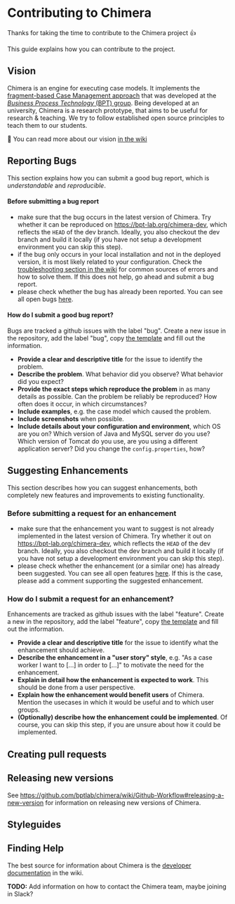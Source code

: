 # Contributing to Chimera

Thanks for taking the time to contribute to the Chimera project :+1: 

This guide explains how you can contribute to the project.

## Vision

Chimera is an engine for executing case models. 
It implements the [fragment-based Case Management approach](https://bpt.hpi.uni-potsdam.de/Public) that was developed at the [*Business Process Technology* (BPT) group](https://bpt.hpi.uni-potsdam.de/Public).
Being developed at an university, Chimera is a research prototype, that aims to be useful for research & teaching.
We try to follow established open source principles to teach them to our students.

:notebook: You can read more about our vision [in the wiki](https://github.com/bptlab/chimera/wiki/ProductVision)

## Reporting Bugs
This section explains how you can submit a good bug report, which is *understandable* and *reproducible*.

#### Before submitting a bug report
- make sure that the bug occurs in the latest version of Chimera. Try whether it can be reproduced on https://bpt-lab.org/chimera-dev, which reflects the `HEAD` of the dev branch. Ideally, you also checkout the dev branch and build it locally (if you have not setup a development environment you can skip this step).
- if the bug only occurs in your local installation and not in the deployed version, it is most likely related to your configuration. Check the [troubleshooting section in the wiki]() for common sources of errors and how to solve them. If this does not help, go ahead and submit a bug report.
- please check whether the bug has already been reported. You can see all open bugs [here](https://github.com/bptlab/chimera/labels/bug).

#### How do I submit a good bug report?
Bugs are tracked a github issues with the label "bug". Create a new issue in the repository, add the label "bug", copy [the template](BUG_TEMPLATE.md) and fill out the information.

- **Provide a clear and descriptive title** for the issue to identify the problem.
- **Describe the problem**. What behavior did you observe? What behavior did you expect? 
- **Provide the exact steps which reproduce the problem** in as many details as possible. Can the problem be reliably be reproduced? How often does it occur, in which circumstances?
- **Include examples**, e.g. the case model which caused the problem.
- **Include screenshots** when possible.
- **Include details about your configuration and environment**, which OS are you on? Which version of Java and MySQL server do you use? Which version of Tomcat do you use, are you using a different application server? Did you change the `config.properties`, how?

## Suggesting Enhancements
This section describes how you can suggest enhancements, both completely new features and improvements to existing functionality.

### Before submitting a request for an enhancement
- make sure that the enhancement you want to suggest is not already implemented in the latest version of Chimera. Try whether it out on  https://bpt-lab.org/chimera-dev, which reflects the `HEAD` of the dev branch. Ideally, you also checkout the dev branch and build it locally (if you have not setup a development environment you can skip this step).
- please check whether the enhancement (or a similar one) has already been suggested. You can see all open features [here](https://github.com/bptlab/chimera/labels/feature). If this is the case, please add a comment supporting the suggested enhancement.

### How do I submit a request for an enhancement?
Enhancements are tracked as github issues with the label "feature". Create a new in the repository, add the label "feature", copy [the template](ENHANCEMENT_TEMPLATE.md) and fill out the information.

- **Provide a clear and descriptive title** for the issue to identify what the enhancement should achieve.
- **Describe the enhancement in a "user story" style**, e.g. "As a case worker I want to \[...\] in order to \[...\]" to motivate the need for the enhancement.
- **Explain in detail how the enhancement is expected to work**. This should be done from a user perspective.
- **Explain how the enhancement would benefit users** of Chimera. Mention the usecases in which it would be useful and to which user groups.
- **(Optionally) describe how the enhancement could be implemented**. Of course, you can skip this step, if you are unsure about how it could be implemented.

## Creating pull requests

## Releasing new versions
See https://github.com/bptlab/chimera/wiki/Github-Workflow#releasing-a-new-version for information on releasing new versions of Chimera.

## Styleguides

## Finding Help
The best source for information about Chimera is the [developer documentation](https://github.com/bptlab/chimera/wiki/DevDoc) in the wiki.

**TODO:** Add information on how to contact the Chimera team, maybe joining in Slack?

